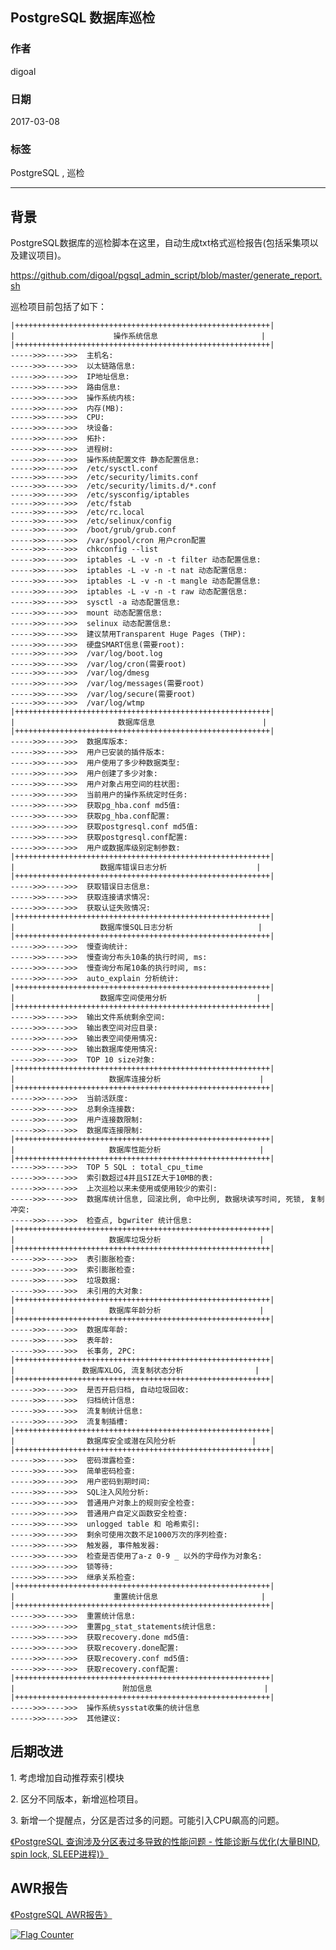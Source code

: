 ## PostgreSQL 数据库巡检   
                            
### 作者                                                                         
digoal                       
                              
### 日期                         
2017-03-08                     
                          
### 标签                       
PostgreSQL , 巡检  
                            
----                      
                               
## 背景      
PostgreSQL数据库的巡检脚本在这里，自动生成txt格式巡检报告(包括采集项以及建议项目)。   
  
https://github.com/digoal/pgsql_admin_script/blob/master/generate_report.sh  
  
巡检项目前包括了如下：  
  
```  
|+++++++++++++++++++++++++++++++++++++++++++++++++++++++++|    
|                      操作系统信息                       |    
|+++++++++++++++++++++++++++++++++++++++++++++++++++++++++|    
----->>>---->>>  主机名:     
----->>>---->>>  以太链路信息:     
----->>>---->>>  IP地址信息:     
----->>>---->>>  路由信息:     
----->>>---->>>  操作系统内核:     
----->>>---->>>  内存(MB):     
----->>>---->>>  CPU:     
----->>>---->>>  块设备:     
----->>>---->>>  拓扑:     
----->>>---->>>  进程树:     
----->>>---->>>  操作系统配置文件 静态配置信息:     
----->>>---->>>  /etc/sysctl.conf     
----->>>---->>>  /etc/security/limits.conf     
----->>>---->>>  /etc/security/limits.d/*.conf     
----->>>---->>>  /etc/sysconfig/iptables     
----->>>---->>>  /etc/fstab     
----->>>---->>>  /etc/rc.local     
----->>>---->>>  /etc/selinux/config     
----->>>---->>>  /boot/grub/grub.conf     
----->>>---->>>  /var/spool/cron 用户cron配置     
----->>>---->>>  chkconfig --list     
----->>>---->>>  iptables -L -v -n -t filter 动态配置信息:     
----->>>---->>>  iptables -L -v -n -t nat 动态配置信息:     
----->>>---->>>  iptables -L -v -n -t mangle 动态配置信息:     
----->>>---->>>  iptables -L -v -n -t raw 动态配置信息:     
----->>>---->>>  sysctl -a 动态配置信息:     
----->>>---->>>  mount 动态配置信息:     
----->>>---->>>  selinux 动态配置信息:     
----->>>---->>>  建议禁用Transparent Huge Pages (THP):     
----->>>---->>>  硬盘SMART信息(需要root):     
----->>>---->>>  /var/log/boot.log     
----->>>---->>>  /var/log/cron(需要root)     
----->>>---->>>  /var/log/dmesg     
----->>>---->>>  /var/log/messages(需要root)     
----->>>---->>>  /var/log/secure(需要root)     
----->>>---->>>  /var/log/wtmp     
|+++++++++++++++++++++++++++++++++++++++++++++++++++++++++|    
|                       数据库信息                        |    
|+++++++++++++++++++++++++++++++++++++++++++++++++++++++++|    
----->>>---->>>  数据库版本:     
----->>>---->>>  用户已安装的插件版本:     
----->>>---->>>  用户使用了多少种数据类型:     
----->>>---->>>  用户创建了多少对象:     
----->>>---->>>  用户对象占用空间的柱状图:     
----->>>---->>>  当前用户的操作系统定时任务:     
----->>>---->>>  获取pg_hba.conf md5值:     
----->>>---->>>  获取pg_hba.conf配置:     
----->>>---->>>  获取postgresql.conf md5值:     
----->>>---->>>  获取postgresql.conf配置:     
----->>>---->>>  用户或数据库级别定制参数:     
|+++++++++++++++++++++++++++++++++++++++++++++++++++++++++|    
|                   数据库错误日志分析                    |    
|+++++++++++++++++++++++++++++++++++++++++++++++++++++++++|    
----->>>---->>>  获取错误日志信息:     
----->>>---->>>  获取连接请求情况:     
----->>>---->>>  获取认证失败情况:     
|+++++++++++++++++++++++++++++++++++++++++++++++++++++++++|    
|                   数据库慢SQL日志分析                   |    
|+++++++++++++++++++++++++++++++++++++++++++++++++++++++++|    
----->>>---->>>  慢查询统计:     
----->>>---->>>  慢查询分布头10条的执行时间, ms:     
----->>>---->>>  慢查询分布尾10条的执行时间, ms:     
----->>>---->>>  auto_explain 分析统计:     
|+++++++++++++++++++++++++++++++++++++++++++++++++++++++++|    
|                   数据库空间使用分析                    |    
|+++++++++++++++++++++++++++++++++++++++++++++++++++++++++|    
----->>>---->>>  输出文件系统剩余空间:     
----->>>---->>>  输出表空间对应目录:     
----->>>---->>>  输出表空间使用情况:     
----->>>---->>>  输出数据库使用情况:     
----->>>---->>>  TOP 10 size对象:     
|+++++++++++++++++++++++++++++++++++++++++++++++++++++++++|    
|                     数据库连接分析                      |    
|+++++++++++++++++++++++++++++++++++++++++++++++++++++++++|    
----->>>---->>>  当前活跃度:     
----->>>---->>>  总剩余连接数:     
----->>>---->>>  用户连接数限制:     
----->>>---->>>  数据库连接限制:     
|+++++++++++++++++++++++++++++++++++++++++++++++++++++++++|    
|                     数据库性能分析                      |    
|+++++++++++++++++++++++++++++++++++++++++++++++++++++++++|    
----->>>---->>>  TOP 5 SQL : total_cpu_time     
----->>>---->>>  索引数超过4并且SIZE大于10MB的表:     
----->>>---->>>  上次巡检以来未使用或使用较少的索引:     
----->>>---->>>  数据库统计信息, 回滚比例, 命中比例, 数据块读写时间, 死锁, 复制冲突:     
----->>>---->>>  检查点, bgwriter 统计信息:     
|+++++++++++++++++++++++++++++++++++++++++++++++++++++++++|    
|                     数据库垃圾分析                      |    
|+++++++++++++++++++++++++++++++++++++++++++++++++++++++++|    
----->>>---->>>  表引膨胀检查:     
----->>>---->>>  索引膨胀检查:     
----->>>---->>>  垃圾数据:     
----->>>---->>>  未引用的大对象:     
|+++++++++++++++++++++++++++++++++++++++++++++++++++++++++|    
|                     数据库年龄分析                      |    
|+++++++++++++++++++++++++++++++++++++++++++++++++++++++++|    
----->>>---->>>  数据库年龄:     
----->>>---->>>  表年龄:     
----->>>---->>>  长事务, 2PC:     
|+++++++++++++++++++++++++++++++++++++++++++++++++++++++++|    
|               数据库XLOG, 流复制状态分析                |    
|+++++++++++++++++++++++++++++++++++++++++++++++++++++++++|    
----->>>---->>>  是否开启归档, 自动垃圾回收:     
----->>>---->>>  归档统计信息:     
----->>>---->>>  流复制统计信息:     
----->>>---->>>  流复制插槽:     
|+++++++++++++++++++++++++++++++++++++++++++++++++++++++++|    
|                数据库安全或潜在风险分析                 |    
|+++++++++++++++++++++++++++++++++++++++++++++++++++++++++|    
----->>>---->>>  密码泄露检查:     
----->>>---->>>  简单密码检查:     
----->>>---->>>  用户密码到期时间:     
----->>>---->>>  SQL注入风险分析:     
----->>>---->>>  普通用户对象上的规则安全检查:     
----->>>---->>>  普通用户自定义函数安全检查:     
----->>>---->>>  unlogged table 和 哈希索引:     
----->>>---->>>  剩余可使用次数不足1000万次的序列检查:     
----->>>---->>>  触发器, 事件触发器:     
----->>>---->>>  检查是否使用了a-z 0-9 _ 以外的字母作为对象名:     
----->>>---->>>  锁等待:     
----->>>---->>>  继承关系检查:     
|+++++++++++++++++++++++++++++++++++++++++++++++++++++++++|    
|                      重置统计信息                       |    
|+++++++++++++++++++++++++++++++++++++++++++++++++++++++++|    
----->>>---->>>  重置统计信息:     
----->>>---->>>  重置pg_stat_statements统计信息:     
----->>>---->>>  获取recovery.done md5值:     
----->>>---->>>  获取recovery.done配置:     
----->>>---->>>  获取recovery.conf md5值:     
----->>>---->>>  获取recovery.conf配置:     
|+++++++++++++++++++++++++++++++++++++++++++++++++++++++++|    
|                        附加信息                         |    
|+++++++++++++++++++++++++++++++++++++++++++++++++++++++++|    
----->>>---->>>  操作系统sysstat收集的统计信息     
----->>>---->>>  其他建议:     
```  
  
## 后期改进
1\. 考虑增加自动推荐索引模块  
  
2\. 区分不同版本，新增巡检项目。  
  
3\. 新增一个提醒点，分区是否过多的问题。可能引入CPU飙高的问题。   
   
[《PostgreSQL 查询涉及分区表过多导致的性能问题 - 性能诊断与优化(大量BIND, spin lock, SLEEP进程)》](../201801/20180124_01.md)  
  
## AWR报告
[《PostgreSQL AWR报告》](../201611/20161123_01.md)  
  
  
<a rel="nofollow" href="http://info.flagcounter.com/h9V1"  ><img src="http://s03.flagcounter.com/count/h9V1/bg_FFFFFF/txt_000000/border_CCCCCC/columns_2/maxflags_12/viewers_0/labels_0/pageviews_0/flags_0/"  alt="Flag Counter"  border="0"  ></a>  
  
